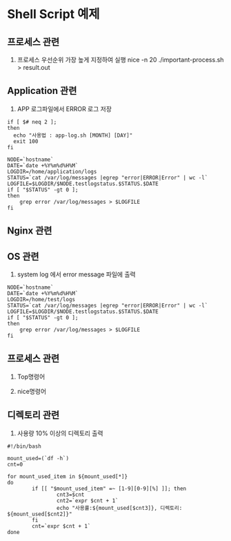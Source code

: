 # Shell Script 예제

## 프로세스 관련
1. 프로세스 우선순위 가장 높게 지정하여 실행
nice -n 20 ./important-process.sh > result.out


## Application 관련
1. APP 로그파일에서 ERROR 로그 저장
```shell script
if [ $# neq 2 ];
then
  echo "사용법 : app-log.sh [MONTH] [DAY]"
  exit 100
fi

NODE=`hostname`
DATE=`date +%Y%m%d%H%M`
LOGDIR=/home/application/logs
STATUS=`cat /var/log/messages |egrep "error|ERROR|Error" | wc -l`
LOGFILE=$LOGDIR/$NODE.testlogstatus.$STATUS.$DATE
if [ "$STATUS" -gt 0 ];
then
	grep error /var/log/messages > $LOGFILE
fi
```

## Nginx 관련
## OS 관련
1. system log 에서 error message 파일에 출력
```shell script
NODE=`hostname`
DATE=`date +%Y%m%d%H%M`
LOGDIR=/home/test/logs
STATUS=`cat /var/log/messages |egrep "error|ERROR|Error" | wc -l`
LOGFILE=$LOGDIR/$NODE.testlogstatus.$STATUS.$DATE
if [ "$STATUS" -gt 0 ];
then
	grep error /var/log/messages > $LOGFILE
fi
```
## 프로세스 관련
1. Top명령어

2. nice명령어
## 디렉토리 관련
1. 사용량 10% 이상의 디렉토리 출력
```shell script
#!/bin/bash

mount_used=(`df -h`)
cnt=0

for mount_used_item in ${mount_used[*]}
do
        if [[ "$mount_used_item" =~ [1-9][0-9][%] ]]; then
                cnt3=$cnt
                cnt2=`expr $cnt + 1`
                echo "사용률:${mount_used[$cnt3]}, 디렉토리: ${mount_used[$cnt2]}"
        fi
        cnt=`expr $cnt + 1`
done


